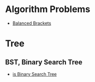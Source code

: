 Algorithm Problems
==================

* [Balanced Brackets](http://astrod.github.io/2018/01/07/7.html)

# Tree

## BST, Binary Search Tree
* [is Binary Search Tree](http://astrod.github.io/2018/01/08/8.html)
